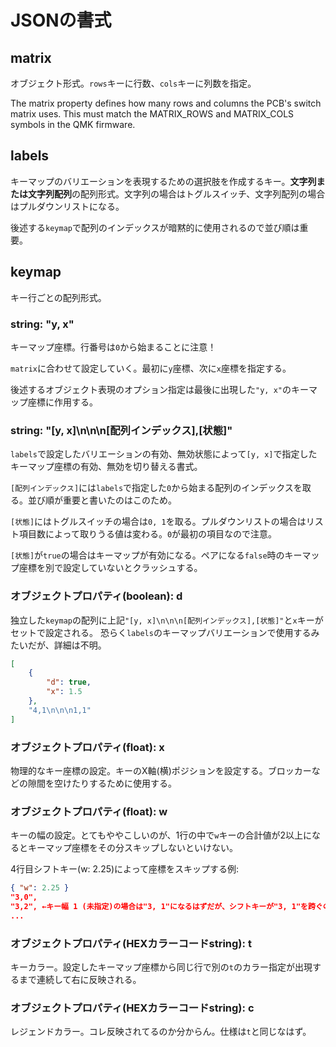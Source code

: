 # JSONの書式

## matrix
オブジェクト形式。`rows`キーに行数、`cols`キーに列数を指定。

The matrix property defines how many rows and columns the PCB's switch matrix uses. This must match the MATRIX_ROWS and MATRIX_COLS symbols in the QMK firmware.

## labels
キーマップのバリエーションを表現するための選択肢を作成するキー。**文字列または文字列配列**の配列形式。文字列の場合はトグルスイッチ、文字列配列の場合はプルダウンリストになる。

後述する`keymap`で配列のインデックスが暗黙的に使用されるので並び順は重要。

## keymap
キー行ごとの配列形式。

### string: "y, x"
キーマップ座標。行番号は`0`から始まることに注意！

`matrix`に合わせて設定していく。最初に`y`座標、次に`x`座標を指定する。

後述するオブジェクト表現のオプション指定は最後に出現した`"y, x"`のキーマップ座標に作用する。

### string: "[y, x]\n\n\n[配列インデックス],[状態]"
`labels`で設定したバリエーションの有効、無効状態によって`[y, x]`で指定したキーマップ座標の有効、無効を切り替える書式。

`[配列インデックス]`には`labels`で指定した`0`から始まる配列のインデックスを取る。並び順が重要と書いたのはこのため。

`[状態]`にはトグルスイッチの場合は`0, 1`を取る。プルダウンリストの場合はリスト項目数によって取りうる値は変わる。`0`が最初の項目なので注意。

`[状態]`が`true`の場合はキーマップが有効になる。ペアになる`false`時のキーマップ座標を別で設定していないとクラッシュする。

### オブジェクトプロパティ(boolean): d
独立した`keymap`の配列に上記`"[y, x]\n\n\n[配列インデックス],[状態]"`と`x`キーがセットで設定される。
恐らく`labels`のキーマップバリエーションで使用するみたいだが、詳細は不明。
```json
[
    {
        "d": true,
        "x": 1.5
    },
    "4,1\n\n\n1,1"
]
```

### オブジェクトプロパティ(float): x
物理的なキー座標の設定。キーのX軸(横)ポジションを設定する。ブロッカーなどの隙間を空けたりするために使用する。

### オブジェクトプロパティ(float): w
キーの幅の設定。とてもややこしいのが、1行の中で`w`キーの合計値が2以上になるとキーマップ座標をその分スキップしないといけない。

4行目シフトキー(w: 2.25)によって座標をスキップする例:
```json
{ "w": 2.25 }
"3,0",
"3,2", ←キー幅 1 (未指定)の場合は"3, 1"になるはずだが、シフトキーが"3, 1"を跨ぐので"3, 2"になる。
...
```

### オブジェクトプロパティ(HEXカラーコードstring): t
キーカラー。設定したキーマップ座標から同じ行で別の`t`のカラー指定が出現するまで連続して右に反映される。

### オブジェクトプロパティ(HEXカラーコードstring): c
レジェンドカラー。コレ反映されてるのか分からん。仕様は`t`と同じなはず。
